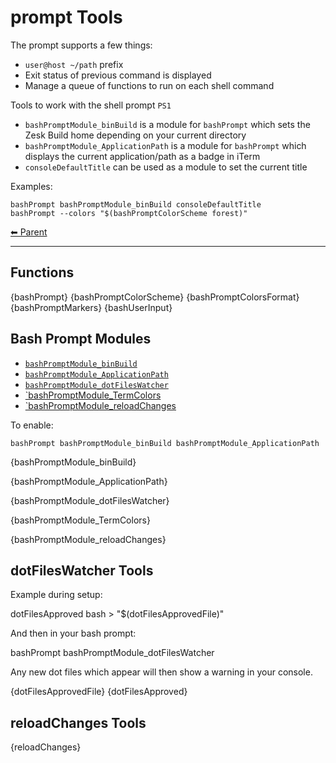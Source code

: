 # prompt Tools

The prompt supports a few things:

- `user@host ~/path` prefix
- Exit status of previous command is displayed
- Manage a queue of functions to run on each shell command

Tools to work with the shell prompt `PS1`

- `bashPromptModule_binBuild` is a module for `bashPrompt` which sets the Zesk Build home depending on your current
  directory
- `bashPromptModule_ApplicationPath` is a module for `bashPrompt` which displays the current application/path as a badge
  in iTerm
- `consoleDefaultTitle` can be used as a module to set the current title

Examples:

    bashPrompt bashPromptModule_binBuild consoleDefaultTitle
    bashPrompt --colors "$(bashPromptColorScheme forest)"

<!-- TEMPLATE header 2 -->
[⬅ Parent ](../index.md)
<hr />

## Functions

{bashPrompt}
{bashPromptColorScheme}
{bashPromptColorsFormat}
{bashPromptMarkers}
{bashUserInput}

## Bash Prompt Modules

- [`bashPromptModule_binBuild`](#bashPromptModule_binBuild)
- [`bashPromptModule_ApplicationPath`](#bashPromptModule_ApplicationPath)
- [`bashPromptModule_dotFilesWatcher`](#bashPromptModule_dotFilesWatcher)
- [`bashPromptModule_TermColors](#bashPromptModule_TermColors)
- [`bashPromptModule_reloadChanges](#bashPromptModule_reloadChanges)

To enable:

    bashPrompt bashPromptModule_binBuild bashPromptModule_ApplicationPath

{bashPromptModule_binBuild}

{bashPromptModule_ApplicationPath}

{bashPromptModule_dotFilesWatcher}

{bashPromptModule_TermColors}

{bashPromptModule_reloadChanges}

## dotFilesWatcher Tools

Example during setup:

dotFilesApproved bash > "$(dotFilesApprovedFile)"

And then in your bash prompt:

bashPrompt bashPromptModule_dotFilesWatcher

Any new dot files which appear will then show a warning in your console.

{dotFilesApprovedFile}
{dotFilesApproved}

## reloadChanges Tools

{reloadChanges}
